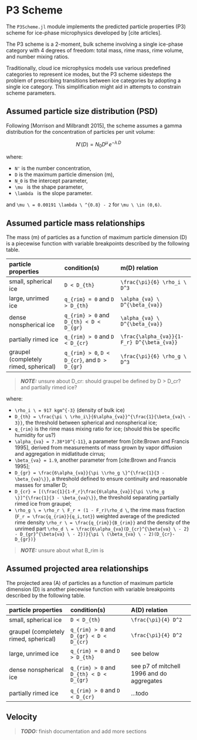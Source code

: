 # P3 Scheme

The `P3Scheme.jl` module implements the predicted particle properties
 (P3) scheme for ice-phase microphysics developed by [cite articles].

The P3 scheme is a 2-moment, bulk scheme involving a
 single ice-phase category with 4 degrees of freedom: total mass,
 rime mass, rime volume, and number mixing ratios.

Traditionally, cloud ice microphysics models use various predefined
 categories to represent ice modes, but the P3 scheme sidesteps the
 problem of prescribing transitions between ice categories by adopting
 a single ice category. This simplification might
 aid in attempts to constrain scheme parameters.

## Assumed particle size distribution (PSD)

Following [Morrison and Milbrandt 2015], the scheme assumes a
 gamma distribution for the concentration of particles per unit volume:

```math
N'(D) = N_{0} D^\mu \, e^{-\lambda \, D}
```

where:
 - ``N'`` is the number concentration,
 - ``D`` is the maximum particle dimension (m),
 - ``N_0`` is the intercept parameter,
 - ``\mu `` is the shape parameter,
 - ``\lambda `` is the slope parameter.

and ``\mu \ = 0.00191 \lambda \ ^{0.8} - 2`` for ``\mu \ \in (0,6)``.

## Assumed particle mass relationships

The mass (m) of particles as a function of maximum particle dimension (D)
 is a piecewise function with variable breakpoints described
 by the following table.

| particle properties |      condition(s)     |    m(D) relation      |
|:--------------------|:----------------------|:----------------------|
|small, spherical ice | ``D < D_{th}`` | ``\frac{\pi}{6} \rho_i \ D^3`` |
|large, unrimed ice   | ``q_{rim} = 0`` and ``D > D_{th}`` | ``\alpha_{va} \ D^{\beta_{va}}`` |
|dense nonspherical ice | ``q_{rim} > 0`` and ``D_{th} < D < D_{gr}`` | ``\alpha_{va} \ D^{\beta_{va}}`` |
|partially rimed ice | ``q_{rim} > 0`` and ``D < D_{cr}`` | ``\frac{\alpha_{va}}{1-F_r} D^{\beta_{va}}`` |
|graupel (completely rimed, spherical)| ``q_{rim} > 0``, ``D < D_{cr}``, and ``D > D_{gr}`` | ``\frac{\pi}{6} \rho_g \ D^3`` |

> **_NOTE:_**  unsure about D_cr: should graupel be defined by D > D_cr? and partially rimed ice?

where:
 - ``\rho_i \ = 917 kgm^{-3}`` (density of bulk ice)
 - ``D_{th} = \frac{\pi \ \rho_i\}{6\alpha_{va}}^{\frac{1}{\beta_{va}\ - 3}}``,
  the threshold between spherical and nonspherical ice;
 - ``q_{rim}`` is the rime mass mixing ratio for ice;
  (should this be specific humidity for us?)
 - ``\alpha_{va} = 7.38*10^{-11}``, a parameter from [cite:Brown and Francis 1995],
  derived from measurements of mass grown
  by vapor diffusion and aggregation in midlatitude cirrus;
 - ``\beta_{va} = 1.9``, another parameter from [cite:Brown and Francis 1995];
 - ``D_{gr} = \frac{6\alpha_{va}}{\pi \\rho_g \}^{\frac{1}{3 - \beta_{va}\}}``,
  a threshold defined to ensure continuity
  and reasonable masses for smaller D;
 - ``D_{cr} = [(\frac{1}{1-F_r}\frac{6\alpha_{va}}{\pi \\rho_g \}]^{\frac{1}{3 - \beta_{va}\}}``,
  the threshold separating partially rimed ice from graupel;
 - ``\rho_g \ = \rho_r \ F_r + (1 - F_r)\rho_d \``,
  the rime mass fraction (``F_r = \frac{q_{rim}}{q_i,tot}``)
  weighted average of the predicted rime density
  ``\rho_r \ = \frac{q_{rim}}{B_{rim}}``
  and the density of the unrimed part
  ``\rho_d \ = \frac{6\alpha_{va}(D_{cr}^{\beta{va} \ - 2} - D_{gr}^{\beta{va} \ - 2})}{\pi \ (\beta_{va} \ - 2)(D_{cr}-D_{gr})}``

> **_NOTE:_**  unsure about what B_rim is
## Assumed projected area relationships

The projected area (A) of particles as a function of maximum particle dimension (D)
 is another piecewise function with variable breakpoints described
 by the following table.

| particle properties |      condition(s)     |    A(D) relation      |
|:--------------------|:----------------------|:----------------------|
|small, spherical ice | ``D < D_{th}``        | ``\frac{\pi}{4} D^2`` |
|graupel (completely rimed, spherical)| ``q_{rim} > 0`` and ``D_{gr} < D < D_{cr}`` | ``\frac{\pi}{4} D^2`` |
|large, unrimed ice   | ``q_{rim} = 0`` and ``D > D_{th}`` | see below |
|dense nonspherical ice | ``q_{rim} > 0`` and ``D_{th} < D < D_{gr}`` | see p7 of mitchell 1996 and do aggregates |
|partially rimed ice | ``q_{rim} > 0`` and ``D < D_{cr}`` | ...todo |
## Velocity

> **_TODO:_**  finish documentation and add more sections